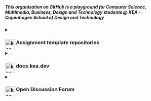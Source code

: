 ##### This organisation on GitHub is a playground for Computer Science, Multimedia, Business, Design and Technology students @ KEA - Copenhagen School of Design and Technology


<details><summary><h3><img alt="kea.dev logo" align="left" width="32" src="https://user-images.githubusercontent.com/155492/221796666-5ed4f2d1-0b98-4635-8442-d49139555202.png"/>Assignment template repositories</h3></summary>

The kea-dev organisation holds he template repositories used in learning exercises. [See the full list](https://github.com/search?q=topic%3Alearning-exercise+org%3Akea-dev&type=Repositories). These repositories are designed to exercise different programming or technology skills. In context of KEA they are most often used in GitHub Classroom Assignments defined by instructors given to Students. But they are public and Open Source and _anyone_ - you included - can simply creatd a repository from one of the learning-exercise repositories.

The `README.md` of each repository tells you how to get started - just get cracking at it.

---
</details>

<details><summary><h3><img alt="kea.dev logo" align="left" width="32" src="https://user-images.githubusercontent.com/155492/221796666-5ed4f2d1-0b98-4635-8442-d49139555202.png"/>docs.kea.dev</h3></summary>

KEA.dev hosts a website at [docs.kea.dev](https://docs.kea.dev). The articles and posts at docs.kea.dev are suplementary to the learning-exercises. It's a _build-in-public_ project and the source for the website is build using Jekyll and GitHub Pages - if you wanna take a peek under the hood have a look at [kea-dev/kea-dev.github.io](https://github.com/kea-dev/kea-dev.github.io) and maybe study the [closed issues](https://github.com/kea-dev/kea-dev.github.io/issues?q=is%3Aissue+is%3Aclosed) on the repo.

---
</details>

<details><summary><h3><img alt="kea.dev logo" align="left" width="32" src="https://user-images.githubusercontent.com/155492/221796666-5ed4f2d1-0b98-4635-8442-d49139555202.png"/>Open Discussion Forum</h3></summary>

KEA.dev serves an [open discussion forum](https://github.com/orgs/kea-dev/discussions) for learners and instructors and anyone else interested in what we do at KEA. No matter how you ended up on this page - you are encouraged to join! Use [this direct link](https://github.com/orgs/kea-dev/discussions) to the discussion forum or simply hit the "Discussions" tab at the top of the [github.com/kea-dev](https://github.com/kea-dev) page:

[<img width="114" alt="image" src="https://user-images.githubusercontent.com/155492/221804363-31320109-7502-421b-a6c4-b169d7d3a602.png">](https://github.com/orgs/kea-dev/discussions)

---
</details>

